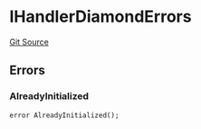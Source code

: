 # IHandlerDiamondErrors
[Git Source](https://github.com/thrackle-io/tron/blob/d3ca0c014d883c12f0128d8139415e7b12c9e982/src/common/IErrors.sol)


## Errors
### AlreadyInitialized

```solidity
error AlreadyInitialized();
```

